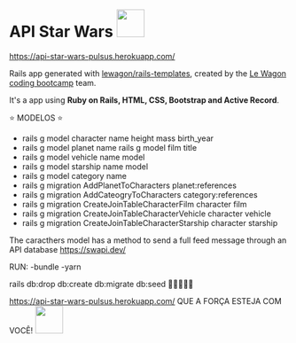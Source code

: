 # API Star Wars <img src="https://cdn.worldvectorlogo.com/logos/star-wars-4.svg" width="50" height="50">

https://api-star-wars-pulsus.herokuapp.com/

Rails app generated with [lewagon/rails-templates](https://github.com/lewagon/rails-templates), created by the [Le Wagon coding bootcamp](https://www.lewagon.com) team.

It's a app using **Ruby on Rails, HTML, CSS, Bootstrap and Active Record**. 

⭐ MODELOS ⭐

- rails g model character name height mass birth_year
- rails g model planet name rails g model film title
- rails g model vehicle name model 
- rails g model starship name model 
- rails g model category name 
- rails g migration AddPlanetToCharacters planet:references 
- rails g migration AddCateogryToCharacters category:references
- rails g migration CreateJoinTableCharacterFilm character film 
- rails g migration CreateJoinTableCharacterVehicle character vehicle 
- rails g migration CreateJoinTableCharacterStarship character starship

The caracthers model has a method to send a full feed message through an API database https://swapi.dev/

RUN:
-bundle
-yarn

rails db:drop db:create db:migrate db:seed 🌱🌱🌱🌱🌱

https://api-star-wars-pulsus.herokuapp.com/
QUE A FORÇA ESTEJA COM VOCÊ!
<img src="https://image.pngaaa.com/458/3399458-middle.png" width="50" height="50">
